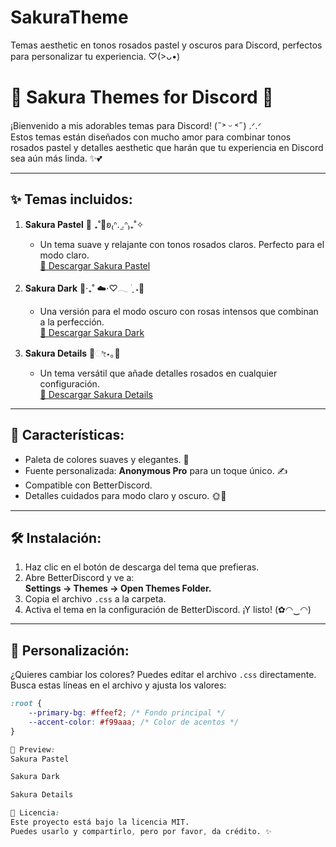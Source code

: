 # SakuraTheme
Temas aesthetic en tonos rosados pastel y oscuros para Discord, perfectos para personalizar tu experiencia. ♡(>ᴗ•)

# 🌸 Sakura Themes for Discord 🌸

¡Bienvenido a mis adorables temas para Discord! (˶˃ ᵕ ˂˶) .ᐟ.ᐟ\
Estos temas están diseñados con mucho amor para combinar tonos rosados pastel y detalles aesthetic que harán que tu experiencia en Discord sea aún más linda. ✨💕

---

## ✨ Temas incluidos:
1. **Sakura Pastel** 🌸 ₊˚💐ʚ₍ᐢ. ̫.ᐢ₎₊˚✧
   - Un tema suave y relajante con tonos rosados claros. Perfecto para el modo claro.  
   [🔽 Descargar Sakura Pastel](./Sakura%20Pastel/sakura-pastel.css)

2. **Sakura Dark** 🌙‧₊˚ ☁️⋅♡𓂃 ࣪ ִֶ ˖🎐
   - Una versión para el modo oscuro con rosas intensos que combinan a la perfección.  
   [🔽 Descargar Sakura Dark](./Sakura%20Dark/sakura-dark.css)

3. **Sakura Details** 🎀ೀ⋆｡🌷
   - Un tema versátil que añade detalles rosados en cualquier configuración.  
   [🔽 Descargar Sakura Details](./Sakura%20Details/sakura-details.css)

---

## 🌟 Características:
- Paleta de colores suaves y elegantes. 🎨
- Fuente personalizada: **Anonymous Pro** para un toque único. ✍️
- Compatible con BetterDiscord.
- Detalles cuidados para modo claro y oscuro. 🌞🌙

---

## 🛠️ Instalación:
1. Haz clic en el botón de descarga del tema que prefieras.  
2. Abre BetterDiscord y ve a:\
   **Settings → Themes → Open Themes Folder.**
3. Copia el archivo `.css` a la carpeta.
4. Activa el tema en la configuración de BetterDiscord. ¡Y listo! (✿◠‿◠)

---

## 🎨 Personalización:
¿Quieres cambiar los colores? Puedes editar el archivo `.css` directamente.  
Busca estas líneas en el archivo y ajusta los valores:

```css
:root {
    --primary-bg: #ffeef2; /* Fondo principal */
    --accent-color: #f99aaa; /* Color de acentos */
}

🌸 Preview:
Sakura Pastel

Sakura Dark

Sakura Details

📜 Licencia:
Este proyecto está bajo la licencia MIT.
Puedes usarlo y compartirlo, pero por favor, da crédito. ✨

